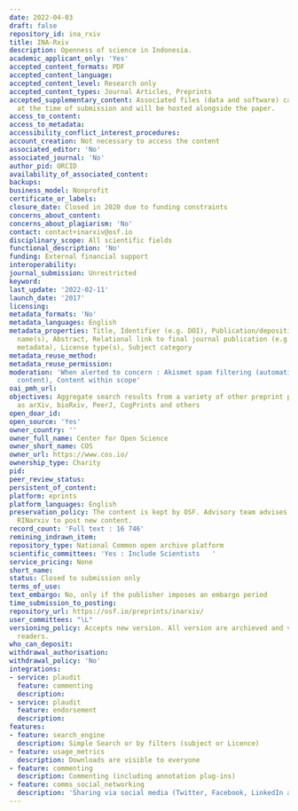 ```yaml
---
date: 2022-04-03
draft: false
repository_id: ina_rxiv
title: INA-Rxiv
description: Openness of science in Indonesia.
academic_applicant_only: 'Yes'
accepted_content_formats: PDF
accepted_content_language:
accepted_content_level: Research only
accepted_content_types: Journal Articles, Preprints
accepted_supplementary_content: Associated files (data and software) can be uploaded
  at the time of submission and will be hosted alongside the paper.
access_to_content:
access_to_metadata:
accessibility_conflict_interest_procedures:
account_creation: Not necessary to access the content
associated_editor: 'No'
associated_journal: 'No'
author_pid: ORCID
availability_of_associated_content:
backups:
business_model: Nonprofit
certificate_or_labels:
closure_date: Closed in 2020 due to funding constraints
concerns_about_content:
concerns_about_plagiarism: 'No'
contact: contact+inarxiv@osf.io
disciplinary_scope: All scientific fields
functional_description: 'No'
funding: External financial support
interoperability:
journal_submission: Unrestricted
keyword:
last_update: '2022-02-11'
launch_date: '2017'
licensing:
metadata_formats: 'No'
metadata_languages: English
metadata_properties: Title, Identifier (e.g. DOI), Publication/deposition date, Author
  name(s), Abstract, Relational link to final journal publication (e.g. in crossref
  metadata), License type(s), Subject category
metadata_reuse_method:
metadata_reuse_permission:
moderation: 'When alerted to concern : Akismet spam filtering (automatic on all OSF
  content), Content within scope'
oai_pmh_url:
objectives: Aggregate search results from a variety of other preprint providers such
  as arXiv, bioRxiv, PeerJ, CogPrints and others
open_doar_id:
open_source: 'Yes'
owner_country: ''
owner_full_name: Center for Open Science
owner_short_name: COS
owner_url: https://www.cos.io/
ownership_type: Charity
pid:
peer_review_status:
persistent_of_content:
platform: eprints
platform_languages: English
preservation_policy: The content is kept by OSF. Advisory team advises to turn to
  RINarxiv to post new content.
record_count: 'Full text : 16 746'
remining_indrawn_item:
repository_type: National Common open archive platform
scientific_committees: 'Yes : Include Scientists   '
service_pricing: None
short_name:
status: Closed to submission only
terms_of_use:
text_embargo: No, only if the publisher imposes an embargo period
time_submission_to_posting:
repository_url: https://osf.io/preprints/inarxiv/
user_committees: "\L"
versioning_policy: Accepts new version. All version are archieved and visible for
  readers.
who_can_deposit:
withdrawal_authorisation:
withdrawal_policy: 'No'
integrations:
- service: plaudit
  feature: commenting
  description:
- service: plaudit
  feature: endorsement
  description:
features:
- feature: search_engine
  description: Simple Search or by filters (subject or Licence)
- feature: usage_metrics
  description: Downloads are visible to everyone
- feature: commenting
  description: Commenting (including annotation plug-ins)
- feature: comms_social_networking
  description: 'Sharing via social media (Twitter, Facebook, LinkedIn and mail)      '
---
```



